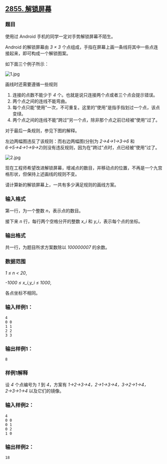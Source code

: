 ## [2855. 解锁屏幕](https://www.acwing.com/problem/content/2857/)

### 题目

使用过 Android 手机的同学一定对手势解锁屏幕不陌生。

Android 的解锁屏幕由 *3 × 3* 个点组成，手指在屏幕上画一条线将其中一些点连接起来，即可构成一个解锁图案。

如下面三个例子所示：

 ![1.jpg](https://cdn.acwing.com/media/article/image/2020/11/19/19_65c745852a-1.jpg)

画线时还需要遵循一些规则

1. 连接的点数不能少于 *4* 个。也就是说只连接两个点或者三个点会提示错误。
2. 两个点之间的连线不能弯曲。
3. 每个点只能”使用”一次，不可重复。这里的”使用”是指手指划过一个点，该点变绿。
4. 两个点之间的连线不能”跨过”另一个点，除非那个点之前已经被”使用”过了。

对于最后一条规则，参见下图的解释。

左边两幅图违反了该规则：而右边两幅图(分别为 *2→4→1→3→6* 和 *6→5→4→1→9→2*)则没有违反规则，因为在”跨过”点时，点已经被”使用”过了。

 ![2.jpg](https://cdn.acwing.com/media/article/image/2020/11/19/19_d2e2cb982a-2.jpg)

现在工程师希望改进解锁屏幕，增减点的数目，并移动点的位置，不再是一个九宫格形状，但保持上述画线的规则不变。

请计算新的解锁屏幕上，一共有多少满足规则的画线方案。

### 输入格式

第一行，为一个整数 *n*，表示点的数目。

接下来 *n* 行，每行两个空格分开的整数 *x_i* 和 *y_i*，表示每个点的坐标。

### 输出格式

共一行，为题目所求方案数除以 *100000007* 的余数。

### 数据范围

*1 ≤ n < 20*,

*-1000 ≤ x_i,y_i ≤ 1000*,

各点坐标不相同。

### 输入样例1：

```
4
0 0
1 1
2 2
3 3
```

### 输出样例1：

```
8
```

### 样例1解释

设 *4* 个点编号为 *1* 到 *4*，方案有 *1→2→3→4，2→1→3→4，3→2→1→4，2→3→1→4* 以及它们的镜像。

### 输入样例2：

```
4
0 0
0 1
0 2
1 0
```

### 输出样例2：

```
18
```
